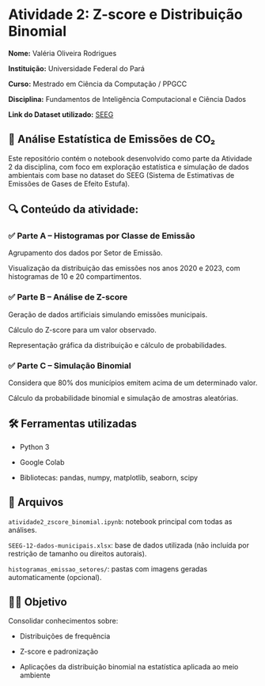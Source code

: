 # Atividade 2: Z-score e Distribuição Binomial

**Nome:** Valéria Oliveira Rodrigues

**Instituição:** Universidade Federal do Pará

**Curso:** Mestrado em Ciência da Computação / PPGCC

**Disciplina:** Fundamentos de Inteligência Computacional e Ciência Dados

**Link do Dataset utilizado:** [SEEG](https://seeg.eco.br/wp-content/uploads/2024/11/SEEG-12-dados-municipais.xlsx)

## 📘 Análise Estatística de Emissões de CO₂
Este repositório contém o notebook desenvolvido como parte da Atividade 2 da disciplina, com foco em exploração estatística e simulação de dados ambientais com base no dataset do SEEG (Sistema de Estimativas de Emissões de Gases de Efeito Estufa).

## 🔍 Conteúdo da atividade:
### ✅ Parte A – Histogramas por Classe de Emissão
Agrupamento dos dados por Setor de Emissão.

Visualização da distribuição das emissões nos anos 2020 e 2023, com histogramas de 10 e 20 compartimentos.

### ✅ Parte B – Análise de Z-score
Geração de dados artificiais simulando emissões municipais.

Cálculo do Z-score para um valor observado.

Representação gráfica da distribuição e cálculo de probabilidades.

### ✅ Parte C – Simulação Binomial
Considera que 80% dos municípios emitem acima de um determinado valor.

Cálculo da probabilidade binomial e simulação de amostras aleatórias.


## 🛠️ Ferramentas utilizadas
* Python 3

* Google Colab

* Bibliotecas: pandas, numpy, matplotlib, seaborn, scipy

## 📎 Arquivos
`atividade2_zscore_binomial.ipynb`: notebook principal com todas as análises.

`SEEG-12-dados-municipais.xlsx`: base de dados utilizada (não incluída por restrição de tamanho ou direitos autorais).

`histogramas_emissao_setores/`: pastas com imagens geradas automaticamente (opcional).

## 👩‍🏫 Objetivo
Consolidar conhecimentos sobre:

* Distribuições de frequência

* Z-score e padronização

* Aplicações da distribuição binomial na estatística aplicada ao meio ambiente
